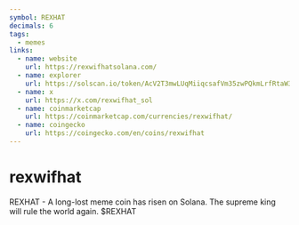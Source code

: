 ```yaml
---
symbol: REXHAT
decimals: 6
tags:
  - memes
links:
  - name: website
    url: https://rexwifhatsolana.com/
  - name: explorer
    url: https://solscan.io/token/AcV2T3mwLUqMiiqcsafVm35zwPQkmLrfRtaW3716Fzvi
  - name: x
    url: https://x.com/rexwifhat_sol
  - name: coinmarketcap
    url: https://coinmarketcap.com/currencies/rexwifhat/
  - name: coingecko
    url: https://coingecko.com/en/coins/rexwifhat
---
```


# rexwifhat

REXHAT - A long-lost meme coin has risen on Solana. The supreme king will rule the world again. $REXHAT
